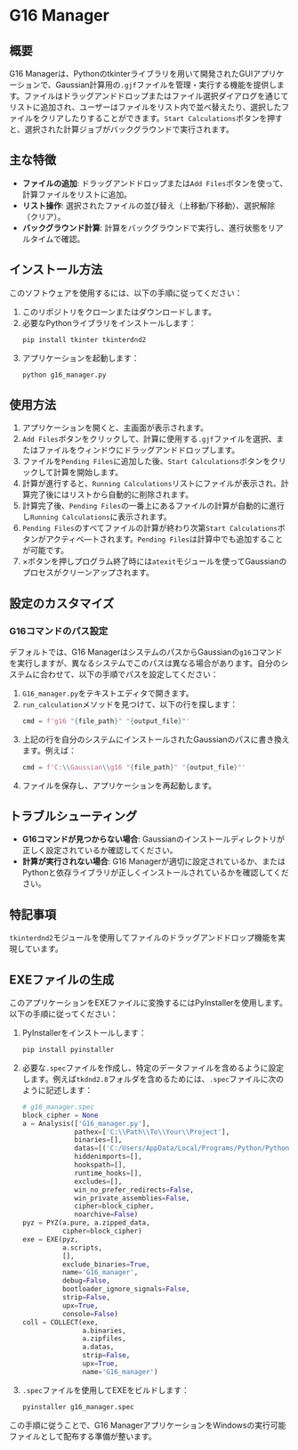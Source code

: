 # G16 Manager

## 概要
G16 Managerは、Pythonのtkinterライブラリを用いて開発されたGUIアプリケーションで、Gaussian計算用の`.gjf`ファイルを管理・実行する機能を提供します。ファイルはドラッグアンドドロップまたはファイル選択ダイアログを通じてリストに追加され、ユーザーはファイルをリスト内で並べ替えたり、選択したファイルをクリアしたりすることができます。`Start Calculations`ボタンを押すと、選択された計算ジョブがバックグラウンドで実行されます。

## 主な特徴
- **ファイルの追加**: ドラッグアンドドロップまたは`Add Files`ボタンを使って、計算ファイルをリストに追加。
- **リスト操作**: 選択されたファイルの並び替え（上移動/下移動）、選択解除（クリア）。
- **バックグラウンド計算**: 計算をバックグラウンドで実行し、進行状態をリアルタイムで確認。

## インストール方法
このソフトウェアを使用するには、以下の手順に従ってください：

1. このリポジトリをクローンまたはダウンロードします。
2. 必要なPythonライブラリをインストールします：
    ```bash
    pip install tkinter tkinterdnd2
    ```
3. アプリケーションを起動します：
    ```bash
    python g16_manager.py
    ```

## 使用方法
1. アプリケーションを開くと、主画面が表示されます。
2. `Add Files`ボタンをクリックして、計算に使用する`.gjf`ファイルを選択、またはファイルをウィンドウにドラッグアンドドロップします。
3. ファイルを`Pending Files`に追加した後、`Start Calculations`ボタンをクリックして計算を開始します。
4. 計算が進行すると、`Running Calculations`リストにファイルが表示され、計算完了後にはリストから自動的に削除されます。
5. 計算完了後、`Pending Files`の一番上にあるファイルの計算が自動的に進行し`Running Calculations`に表示されます。
6. `Pending Files`のすべてファイルの計算が終わり次第`Start Calculations`ボタンがアクティベ―トされます。`Pending Files`は計算中でも追加することが可能です。
7. ×ボタンを押しプログラム終了時には`atexit`モジュールを使ってGaussianのプロセスがクリーンアップされます。

## 設定のカスタマイズ
### G16コマンドのパス設定
デフォルトでは、G16 ManagerはシステムのパスからGaussianの`g16`コマンドを実行しますが、異なるシステムでこのパスは異なる場合があります。自分のシステムに合わせて、以下の手順でパスを設定してください：
1. `G16_manager.py`をテキストエディタで開きます。
2. `run_calculation`メソッドを見つけて、以下の行を探します：
    ```python
    cmd = f'g16 "{file_path}" "{output_file}"'
    ```
3. 上記の行を自分のシステムにインストールされたGaussianのパスに書き換えます。例えば：
    ```python
    cmd = f'C:\\Gaussian\\g16 "{file_path}" "{output_file}"'
    ```
4. ファイルを保存し、アプリケーションを再起動します。

## トラブルシューティング
- **G16コマンドが見つからない場合**: Gaussianのインストールディレクトリが正しく設定されているか確認してください。
- **計算が実行されない場合**: G16 Managerが適切に設定されているか、またはPythonと依存ライブラリが正しくインストールされているかを確認してください。

## 特記事項
`tkinterdnd2`モジュールを使用してファイルのドラッグアンドドロップ機能を実現しています。

## EXEファイルの生成
このアプリケーションをEXEファイルに変換するにはPyInstallerを使用します。以下の手順に従ってください：

1. PyInstallerをインストールします：
    ```bash
    pip install pyinstaller
    ```
2. 必要な`.spec`ファイルを作成し、特定のデータファイルを含めるように設定します。例えば`tkdnd2.8`フォルダを含めるためには、`.spec`ファイルに次のように記述します：
    ```python
    # g16_manager.spec
    block_cipher = None
    a = Analysis(['G16_manager.py'],
                 pathex=['C:\\Path\\To\\Your\\Project'],
                 binaries=[],
                 datas=[('C:/Users/AppData/Local/Programs/Python/Python312/tcl/tkdnd2.8', 'tkdnd2.8')],
                 hiddenimports=[],
                 hookspath=[],
                 runtime_hooks=[],
                 excludes=[],
                 win_no_prefer_redirects=False,
                 win_private_assemblies=False,
                 cipher=block_cipher,
                 noarchive=False)
    pyz = PYZ(a.pure, a.zipped_data,
              cipher=block_cipher)
    exe = EXE(pyz,
              a.scripts,
              [],
              exclude_binaries=True,
              name='G16_manager',
              debug=False,
              bootloader_ignore_signals=False,
              strip=False,
              upx=True,
              console=False)
    coll = COLLECT(exe,
                   a.binaries,
                   a.zipfiles,
                   a.datas,
                   strip=False,
                   upx=True,
                   name='G16_manager')
    ```
3. `.spec`ファイルを使用してEXEをビルドします：
    ```bash
    pyinstaller g16_manager.spec
    ```
この手順に従うことで、G16 ManagerアプリケーションをWindowsの実行可能ファイルとして配布する準備が整います。
